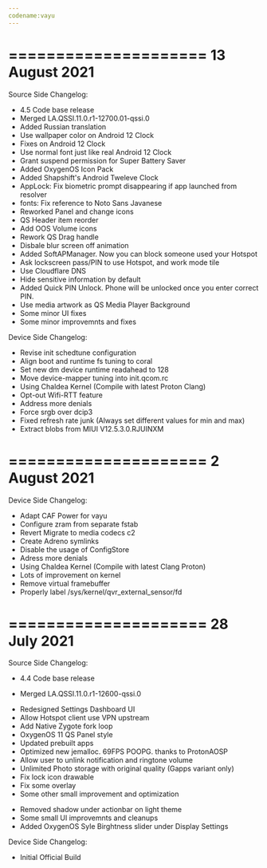 ```yaml
---
codename:vayu
---
```


=====================
    13 August 2021
=====================

Source Side Changelog:
- 4.5 Code base release
- Merged LA.QSSI.11.0.r1-12700.01-qssi.0
- Added Russian translation
- Use wallpaper color on Android 12 Clock
- Fixes on Android 12 Clock
- Use normal font just like real Android 12 Clock
- Grant suspend permission for Super Battery Saver
- Added OxygenOS Icon Pack
- Added Shapshift's Android Tweleve Clock
- AppLock: Fix biometric prompt disappearing if app launched from resolver
- fonts: Fix reference to Noto Sans Javanese 
- Reworked Panel and change icons
- QS Header item reorder
- Add OOS Volume icons
- Rework QS Drag handle
- Disbale blur screen off animation
- Added SoftAPManager. Now you can block someone used your Hotspot
- Ask lockscreen pass/PIN to use Hotspot, and work mode tile
- Use Cloudflare DNS
- Hide sensitive information by default
- Added Quick PIN Unlock. Phone will be unlocked once you enter correct PIN.
- Use media artwork as QS Media Player Background
- Some minor UI fixes
- Some minor improvemnts and fixes

Device Side Changelog:
- Revise init schedtune configuration
- Align boot and runtime fs tuning to coral
- Set new dm device runtime readahead to 128
- Move device-mapper tuning into init.qcom.rc
- Using Chaldea Kernel (Compile with latest Proton Clang)
- Opt-out Wifi-RTT feature
- Address more denials
- Force srgb over dcip3
- Fixed refresh rate junk (Always set different values for min and max)
- Extract blobs from MIUI V12.5.3.0.RJUINXM

=====================
    2 August 2021
=====================

Device Side Changelog:
* Adapt CAF Power for vayu
* Configure zram from separate fstab
* Revert Migrate to media codecs c2
* Create Adreno symlinks
* Disable the usage of ConfigStore
* Adress more denials
* Using Chaldea Kernel (Compile with latest Clang Proton)
* Lots of improvement on kernel
* Remove virtual framebuffer
* Properly label /sys/kernel/qvr_external_sensor/fd

=====================
    28 July 2021
=====================

Source Side Changelog:
* 4.4 Code base release
- Merged LA.QSSI.11.0.r1-12600-qssi.0
* Redesigned Settings Dashboard UI
* Allow Hotspot client use VPN upstream
* Add Native Zygote fork loop
* OxygenOS 11 QS Panel style
* Updated prebuilt apps
* Optimized new jemalloc. 69FPS POOPG. thanks to ProtonAOSP
* Allow user to unlink notification and ringtone volume
* Unlimited Photo storage with original quality (Gapps variant only)
* Fix lock icon drawable
* Fix some overlay
* Some other small improvement and optimization
- Removed shadow under actionbar on light theme
- Some small UI improvemnts and cleanups
- Added OxygenOS Syle Birghtness slider under Display Settings

Device Side Changelog:
* Initial Official  Build
